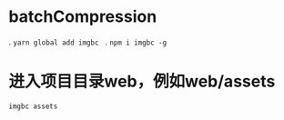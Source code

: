 # batchCompression

. `yarn global add imgbc `
. `npm i imgbc -g`

# 进入项目目录web，例如web/assets
`imgbc assets`
